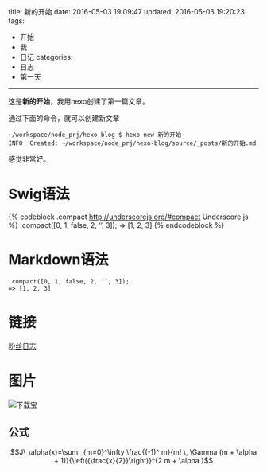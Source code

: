 title: 新的开始
date: 2016-05-03 19:09:47
updated: 2016-05-03 19:20:23
tags: 
- 开始
- 我
- 日记
categories: 
- 日志
- 第一天

---

这是**新的开始**，我用hexo创建了第一篇文章。

通过下面的命令，就可以创建新文章
```{bash}
~/workspace/node_prj/hexo-blog $ hexo new 新的开始
INFO  Created: ~/workspace/node_prj/hexo-blog/source/_posts/新的开始.md
```

感觉非常好。


# Swig语法
{% codeblock .compact http://underscorejs.org/#compact Underscore.js %}
.compact([0, 1, false, 2, ‘’, 3]);
=> [1, 2, 3]
{% endcodeblock %}

# Markdown语法
```{bash}
.compact([0, 1, false, 2, ‘’, 3]);
=> [1, 2, 3]
```
# 链接
[粉丝日志](http://blog.fens.me)

# 图片
![下载宝](/hexo-blog/images/6cbb.png)

## 公式
$$J\_\alpha(x)=\sum _{m=0}^\infty \frac{(-1)^ m}{m! \, \Gamma (m + \alpha + 1)}{\left({\frac{x}{2}}\right)}^{2 m + \alpha }$$
